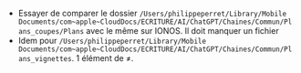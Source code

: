 * Essayer de comparer le dossier `/Users/philippeperret/Library/Mobile Documents/com~apple~CloudDocs/ECRITURE/AI/ChatGPT/Chaines/Commun/Plans_coupes/Plans` avec le même sur IONOS. Il doit manquer un fichier
* Idem pour `/Users/philippeperret/Library/Mobile Documents/com~apple~CloudDocs/ECRITURE/AI/ChatGPT/Chaines/Commun/Plans_vignettes`. 1 élément de ≠.
